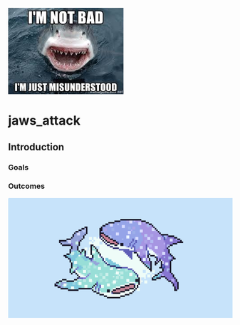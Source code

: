 ![Shark](/Images/shark.jpeg)

# jaws_attack



## Introduction



### Goals 



### Outcomes


![Shark](/Images/18c248f0e3804938c44cda7eb5894307.png)

